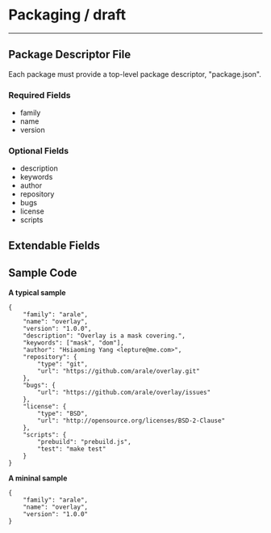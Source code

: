 # Packaging / draft

-----


## Package Descriptor File

Each package must provide a top-level package descriptor, "package.json".


### Required Fields

- family
- name
- version


### Optional Fields

- description
- keywords
- author
- repository
- bugs
- license
- scripts

## Extendable Fields


## Sample Code

**A typical sample**

```
{
    "family": "arale",
    "name": "overlay",
    "version": "1.0.0",
    "description": "Overlay is a mask covering.",
    "keywords": ["mask", "dom"],
    "author": "Hsiaoming Yang <lepture@me.com>",
    "repository": {
        "type": "git",
        "url": "https://github.com/arale/overlay.git"
    },
    "bugs": {
        "url": "https://github.com/arale/overlay/issues"
    },
    "license": {
        "type": "BSD",
        "url": "http://opensource.org/licenses/BSD-2-Clause"
    },
    "scripts": {
        "prebuild": "prebuild.js",
        "test": "make test"
    }
}
```

**A mininal sample**

```
{
    "family": "arale",
    "name": "overlay",
    "version": "1.0.0"
}
```
